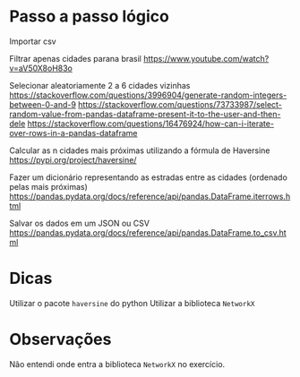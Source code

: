 # Passo a passo lógico
Importar csv

Filtrar apenas cidades parana brasil
    https://www.youtube.com/watch?v=aV50X8oH83o

Selecionar aleatoriamente 2 a 6 cidades vizinhas
    https://stackoverflow.com/questions/3996904/generate-random-integers-between-0-and-9
    https://stackoverflow.com/questions/73733987/select-random-value-from-pandas-dataframe-present-it-to-the-user-and-then-dele
    https://stackoverflow.com/questions/16476924/how-can-i-iterate-over-rows-in-a-pandas-dataframe

Calcular as n cidades mais próximas utilizando a fórmula de Haversine
    https://pypi.org/project/haversine/

Fazer um dicionário representando as estradas entre as cidades (ordenado pelas mais próximas)
    https://pandas.pydata.org/docs/reference/api/pandas.DataFrame.iterrows.html

Salvar os dados em um JSON ou CSV
    https://pandas.pydata.org/docs/reference/api/pandas.DataFrame.to_csv.html

# Dicas
Utilizar o pacote `haversine` do python
Utilizar a biblioteca `NetworkX`

# Observações
Não entendi onde entra a biblioteca `NetworkX` no exercício. 
